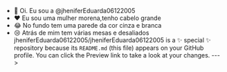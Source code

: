 - 👋 Oi. Eu sou a @jheniferEduarda06122005
- ❤️ Eu sou uma mulher morena,tenho cabelo grande
- 😂 No fundo tem uma parede da cor cinza e branca
- 😢 Atrás de mim tem várias mesas e desaliados 
jheniferEduarda06122005/jheniferEduarda06122005 is a ✨ special ✨ repository because its `README.md` (this file) appears on your GitHub profile.
You can click the Preview link to take a look at your changes.
--->
